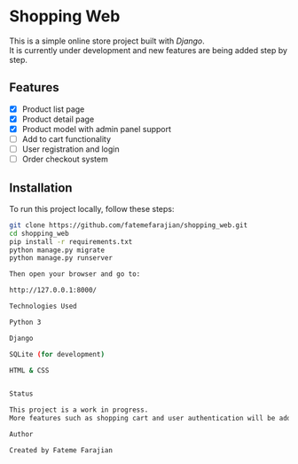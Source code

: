# Shopping Web

This is a simple online store project built with *Django*.  
It is currently under development and new features are being added step by step.

## Features

- [x] Product list page  
- [x] Product detail page  
- [x] Product model with admin panel support  
- [ ] Add to cart functionality  
- [ ] User registration and login  
- [ ] Order checkout system

## Installation

To run this project locally, follow these steps:

```bash
git clone https://github.com/fatemefarajian/shopping_web.git
cd shopping_web
pip install -r requirements.txt
python manage.py migrate
python manage.py runserver

Then open your browser and go to:

http://127.0.0.1:8000/

Technologies Used

Python 3

Django

SQLite (for development)

HTML & CSS


Status

This project is a work in progress.
More features such as shopping cart and user authentication will be added soon.

Author

Created by Fateme Farajian
